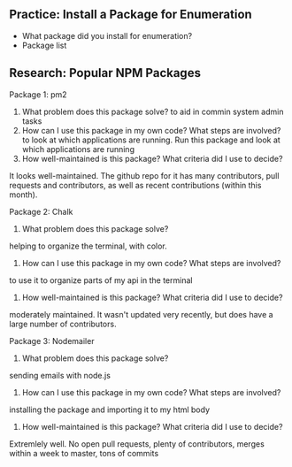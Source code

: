 ## Practice: Install a Package for Enumeration

- What package did you install for enumeration?
- Package list

## Research: Popular NPM Packages

Package 1:
pm2

1.  What problem does this package solve?
  to aid in commin system admin tasks
1.  How can I use this package in my own code? What steps are involved?
to  look at which applications are running. Run this package and look at which applications are running
1.  How well-maintained is this package? What criteria did I use to decide?

It looks well-maintained. The github repo for it has many contributors, pull requests and contributors, as well
as recent contributions (within this month).

Package 2:
Chalk
1.  What problem does this package solve?

helping to organize the terminal, with color.
1.  How can I use this package in my own code? What steps are involved?

to use it to organize parts of my api in the terminal
1.  How well-maintained is this package? What criteria did I use to decide?

moderately maintained. It wasn't updated very recently, but does have a large number of contributors.

Package 3:
Nodemailer
1.  What problem does this package solve?

sending emails with node.js
1.  How can I use this package in my own code? What steps are involved?

installing the package and importing it to my html body
1.  How well-maintained is this package? What criteria did I use to decide?

Extremlely well. No open pull requests, plenty of contributors, merges within a week to master, tons of commits

